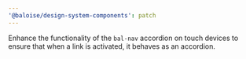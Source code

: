 ```yaml
---
'@baloise/design-system-components': patch
---
```


Enhance the functionality of the `bal-nav` accordion on touch devices to ensure that when a link is activated, it behaves as an accordion.
